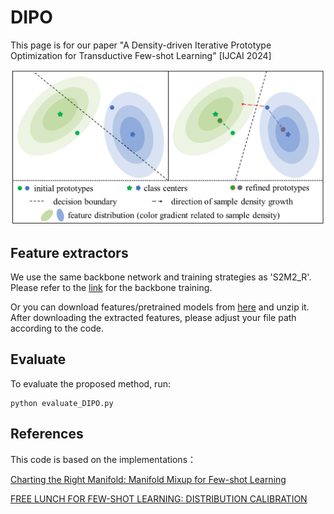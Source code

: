 
# DIPO

This page is for our paper "A Density-driven Iterative Prototype Optimization for Transductive Few-shot Learning" [IJCAI 2024]

![](illustration.png)



## Feature extractors

We use the same backbone network and training strategies as 'S2M2_R'. Please refer to the [link](https://github.com/nupurkmr9/S2M2_fewshot) for the backbone training.  



Or you can download features/pretrained models from [here](https://drive.google.com/drive/folders/1IjqOYLRH0OwkMZo8Tp4EG02ltDppi61n) and unzip it. After downloading the extracted features, please adjust your file path according to the code.



## Evaluate

To evaluate the proposed method, run:

```
python evaluate_DIPO.py
```



## References 

This code is based on the implementations：

[Charting the Right Manifold: Manifold Mixup for Few-shot Learning](https://github.com/nupurkmr9/S2M2_fewshot)

[FREE LUNCH FOR FEW-SHOT LEARNING: DISTRIBUTION CALIBRATION](https://github.com/ShuoYang-1998/Few_Shot_Distribution_Calibration?tab=readme-ov-file)




